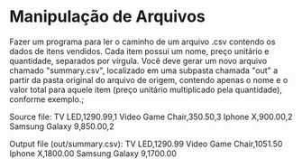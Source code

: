 # Manipulação de Arquivos

Fazer um programa para ler o caminho de um arquivo .csv
contendo os dados de itens vendidos. Cada item possui um
nome, preço unitário e quantidade, separados por vírgula. Você
deve gerar um novo arquivo chamado "summary.csv", localizado
em uma subpasta chamada "out" a partir da pasta original do
arquivo de origem, contendo apenas o nome e o valor total para
aquele item (preço unitário multiplicado pela quantidade),
conforme exemplo.;

Source file:
TV LED,1290.99,1
Video Game Chair,350.50,3
Iphone X,900.00,2
Samsung Galaxy 9,850.00,2

Output file (out/summary.csv):
TV LED,1290.99
Video Game Chair,1051.50
Iphone X,1800.00
Samsung Galaxy 9,1700.00